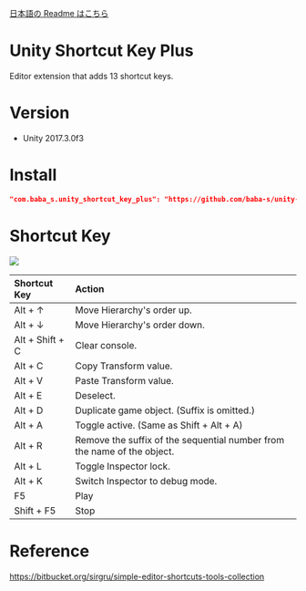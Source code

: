 [日本語の Readme はこちら](https://github.com/baba-s/unity-shortcut-key-plus/blob/master/README_JP.md)  

# Unity Shortcut Key Plus

Editor extension that adds 13 shortcut keys.

# Version

- Unity 2017.3.0f3

# Install

```json
"com.baba_s.unity_shortcut_key_plus": "https://github.com/baba-s/unity-shortcut-key-plus.git",
```

# Shortcut Key

![](https://cdn-ak.f.st-hatena.com/images/fotolife/b/baba_s/20180321/20180321143821.png)

|Shortcut Key|Action|
|:--|:--|
|Alt + ↑|Move Hierarchy's order up.|
|Alt + ↓|Move Hierarchy's order down.|
|Alt + Shift + C|Clear console.|
|Alt + C|Copy Transform value.|
|Alt + V|Paste Transform value.|
|Alt + E|Deselect.|
|Alt + D|Duplicate game object. (Suffix is omitted.)|
|Alt + A|Toggle active. (Same as Shift + Alt + A)|
|Alt + R|Remove the suffix of the sequential number from the name of the object.|
|Alt + L|Toggle Inspector lock.|
|Alt + K|Switch Inspector to debug mode.|
|F5|Play|
|Shift + F5|Stop|

# Reference

https://bitbucket.org/sirgru/simple-editor-shortcuts-tools-collection
